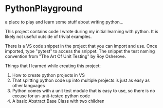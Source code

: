 # PythonPlayground
a place to play and learn some stuff about writing python...

This project contains code I wrote during my initial learning with python. It is likely not useful outside of trivial examples.

There is a VS code snippet in the project that you can import and use. Once imported, type "pytest" to access the snippet. The snippet the test
naming convention from "The Art Of Unit Testing" by Roy Osherove.

Things that I learned while creating this project:
1. How to create python projects in VS
2. That splitting python code up into multiple projects is just as easy as other languages
3. Python comes with a unit test module that is easy to use, so there is no excuse for un-unit-tested python code
4. A basic Abstract Base Class with two children
